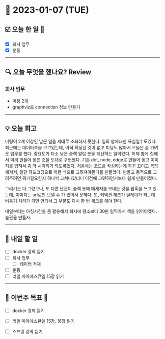 # 📆 2023-01-07 (TUE)

## ☑️ 오늘 한 일 📑
- [x] 회사 업무 
- [x] 운동

***

## 🔍️ 오늘 무엇을 했나요? Review

### 회사 업무
- 미팅 2개
- graphviz로 connection 정보 만들기 


***

## 💡 오늘 회고
미팅이 2개 이상인 날은 일을 제대로 소화하지 못한다. 일의 양에대한 욕심일수도있다. 
최근에는 데이터쪽을 보고있는데, 아직 확정된 것이 없고 미팅도 많아서 오늘은 좀 가벼운 업무를 했다. 
중요도가 다소 낮은 슬랙 알림 봇을 개선하는 일이었다. 어제 밤에 집에서 미리 만들어 놓은 것을 토대로 구현했다. 
기본 dot, node, edge로 만들어 놓고 이미지를 입혀서 좀 더 시각화가 되도록했다. 
처음에는 코드를 작성하는게 자꾸 꼬이고 복잡해져서, 일단 하드코딩으로 이런 식으로 그려져야된다를 만들었다. 
만들고 동적으로 그려주려면 뭐가필요한지 하나씩 고쳐나갔더니 이전에 고민하던거보다 쉽게 만들어졌다. 

그리기는 다 그렸으나, 또 다른 난관이 슬랙 봇에 메세지를 보내는 것을 웹훅을 쓰고 있는데, 이미지는 url로만 보낼 수 가 있어서 문제다. 
또, 커넥션 체크가 딜레이가 되는데 비동기 처리가 되면 안되서 그 부분도 다시 한 번 체크를 해야 한다. 

내일부터는 아침시간을 좀 활용해서 회사에 평소보다 30분 일찍가서 책을 읽어야겠다. 
습관을 만들자. 

***

## 🎯 내일 할 일
- [ ] docker 강의 듣기
- [ ] 회사 업무 
  - [ ] 데이터 적재
- [ ] 운동
- [ ] 리얼 마이에스큐엘 15장 읽기 

***

## 🏁 이번주 목표 🏁
- [ ] docker 강의 듣기 
- [ ] 리얼 마이에스큐엘 15장, 16장 읽기
- [ ] 스프링 강의 듣기 
 